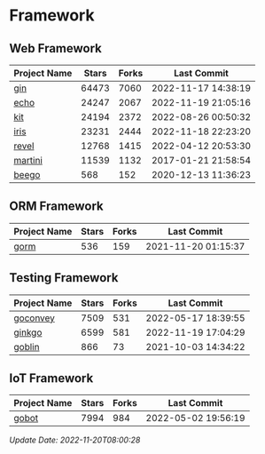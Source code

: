 # Framework

## Web Framework
| Project Name | Stars | Forks | Last Commit |
| ------------ | ----- | ----- | ----------- |
| [gin](https://github.com/gin-gonic/gin) | 64473 | 7060 | 2022-11-17 14:38:19 |
| [echo](https://github.com/labstack/echo) | 24247 | 2067 | 2022-11-19 21:05:16 |
| [kit](https://github.com/go-kit/kit) | 24194 | 2372 | 2022-08-26 00:50:32 |
| [iris](https://github.com/kataras/iris) | 23231 | 2444 | 2022-11-18 22:23:20 |
| [revel](https://github.com/revel/revel) | 12768 | 1415 | 2022-04-12 20:53:30 |
| [martini](https://github.com/go-martini/martini) | 11539 | 1132 | 2017-01-21 21:58:54 |
| [beego](https://github.com/astaxie/beego) | 568 | 152 | 2020-12-13 11:36:23 |

## ORM Framework
| Project Name | Stars | Forks | Last Commit |
| ------------ | ----- | ----- | ----------- |
| [gorm](https://github.com/jinzhu/gorm) | 536 | 159 | 2021-11-20 01:15:37 |

## Testing Framework
| Project Name | Stars | Forks | Last Commit |
| ------------ | ----- | ----- | ----------- |
| [goconvey](https://github.com/smartystreets/goconvey) | 7509 | 531 | 2022-05-17 18:39:55 |
| [ginkgo](https://github.com/onsi/ginkgo) | 6599 | 581 | 2022-11-19 17:04:29 |
| [goblin](https://github.com/franela/goblin) | 866 | 73 | 2021-10-03 14:34:22 |

## IoT Framework
| Project Name | Stars | Forks | Last Commit |
| ------------ | ----- | ----- | ----------- |
| [gobot](https://github.com/hybridgroup/gobot) | 7994 | 984 | 2022-05-02 19:56:19 |

*Update Date: 2022-11-20T08:00:28*